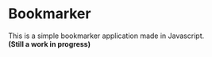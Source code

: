 # Bookmarker

This is a simple bookmarker application made in Javascript.<br/>
**(Still a work in progress)**
